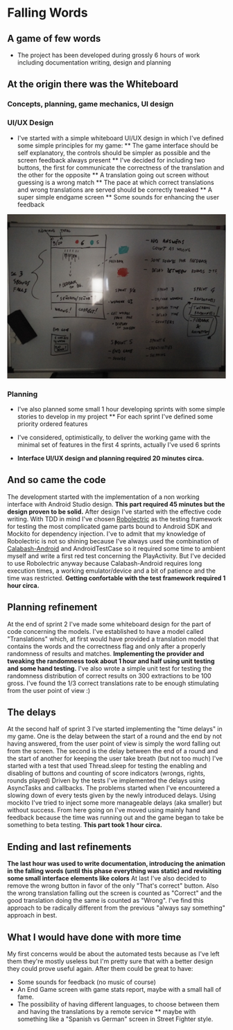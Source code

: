 # Falling Words
## A game of few words

* The project has been developed during grossly 6 hours of work including documentation writing, design and planning

## At the origin there was the Whiteboard
### Concepts, planning, game mechanics, UI design

### UI/UX Design

* I've started with a simple whiteboard UI/UX design in which I've defined some simple principles for my game:
** The game interface should be self explanatory, the controls should be simpler as possible and the screen feedback always present
** I've decided for including two buttons, the first for communicate the correctness of the translation and the other for the opposite
** A translation going out screen without guessing is a wrong match
** The pace at which correct translations and wrong translations are served should be correctly tweaked
** A super simple endgame screen
** Some sounds for enhancing the user feedback

![Whiteboard](/whiteboard.jpg)

### Planning
* I've also planned some small 1 hour developing sprints with some simple stories to develop in my project
** For each sprint I've defined some priority ordered features
* I've considered, optimistically, to deliver the working game with the minimal set of features in the first 4 sprints, actually I've used 6 sprints

* **Interface UI/UX design and planning required 20 minutes circa.**

## And so came the code

The development started with the implementation of a non working interface with Android Studio design.
**This part required 45 minutes but the design proven to be solid.**
After design I've started with the effective code writing.
With TDD in mind I've chosen [Robolectric](http://robolectric.org/) as the testing framework for testing the most complicated game parts bound to Android SDK and Mockito for dependency injection.
I've to admit that my knowledge of Robolectric is not so shining because I've always used the combination of [Calabash-Android](https://github.com/calabash/calabash-android) and AndroidTestCase so it required
some time to ambient myself and write a first red test concerning the PlayActivity.
But I've decided to use Robolectric anyway because Calabash-Android requires long execution times, a working emulator/device and a bit of patience and the time was restricted.
**Getting confortable with the test framework required 1 hour circa.**

## Planning refinement

At the end of sprint 2 I've made some whiteboard design for the part of code concerning the models.
I've established to have a model called "Translations" which, at first would have provided a translation model that contains the words and the correctness flag and only after a properly
randomness of results and matches.
**Implementing the provider and tweaking the randomness took about 1 hour and half using unit testing and some hand testing.**
I've also wrote a simple unit test for testing the randomness distribution of correct results on 300 extractions to be 100 gross.
I've found the 1/3 correct translations rate to be enough stimulating from the user point of view :)

## The delays

At the second half of sprint 3 I've started implementing the "time delays" in my game.
One is the delay between the start of a round and the end by not having answered, from the user point of view is simply the word falling out from the screen.
The second is the delay between the end of a round and the start of another for keeping the user take breath (but not too much)
I've started with a test that used Thread.sleep for testing the enabling and disabling of buttons and counting of score indicators (wrongs, rights, rounds played)
Driven by the tests I've implemented the delays using AsyncTasks and callbacks.
The problems started when I've encountered a slowing down of every tests given by the newly introduced delays.
Using mockito I've tried to inject some more manageable delays (aka smaller) but without success.
From here going on I've moved using mainly hand feedback because the time was running out and the game began to take be something to beta testing.
**This part took 1 hour circa.**

## Ending and last refinements

**The last hour was used to write documentation, introducing the animation in the falling words (until this phase everything was static) and revisiting some small interface elements like colors**
At last I've also decided to remove the wrong button in favor of the only "That's correct" button.
Also the wrong translation falling out the screen is counted as "Correct" and the good translation doing the same is counted as "Wrong".
I've find this approach to be radically different from the previous "always say something" approach in best.

## What I would have done with more time

My first concerns would be about the automated tests because as I've left them they're mostly useless but I'm pretty sure that with a better design they could prove useful again.
After them could be great to have:
* Some sounds for feedback (no music of course)
* An End Game screen with game stats report, maybe with a small hall of fame.
* The possibility of having different languages, to choose between them and having the translations by a remote service
** maybe with something like a "Spanish vs German" screen in Street Fighter style.















